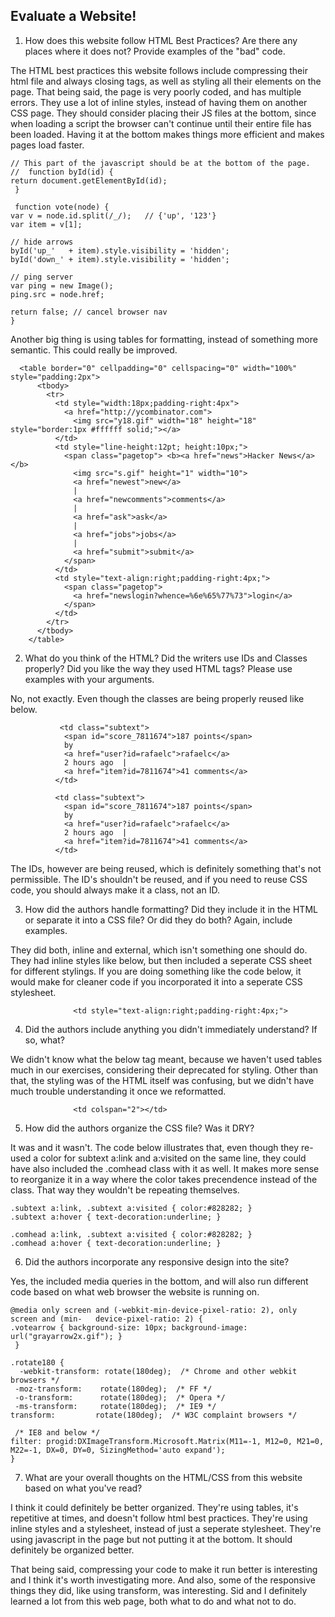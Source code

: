 ## Evaluate a Website! 
 
1) How does this website follow HTML Best Practices? Are there any places where 
it does not?  Provide examples of the "bad" code.

The HTML best practices this website follows include compressing their html file and always closing tags, as well as styling all their elements on the page. That being said, the page is very poorly coded, and has multiple errors. They use a lot of inline styles, instead of having them on another CSS page. They should consider placing their JS files at the bottom, since when loading a script the browser can't continue until their entire file has been loaded. Having it at the bottom makes things more efficient and makes pages load faster. 


    // This part of the javascript should be at the bottom of the page. 
    //  function byId(id) {
    return document.getElementById(id);
     }

     function vote(node) {
    var v = node.id.split(/_/);   // {'up', '123'}
    var item = v[1];

    // hide arrows
    byId('up_'   + item).style.visibility = 'hidden';
    byId('down_' + item).style.visibility = 'hidden';

    // ping server
    var ping = new Image();
    ping.src = node.href;

    return false; // cancel browser nav
    }

Another big thing is using tables for formatting, instead of something more semantic. This could really be improved. 

      <table border="0" cellpadding="0" cellspacing="0" width="100%" style="padding:2px">
          <tbody>
            <tr>
              <td style="width:18px;padding-right:4px">
                <a href="http://ycombinator.com">
                  <img src="y18.gif" width="18" height="18" style="border:1px #ffffff solid;"></a>
              </td>
              <td style="line-height:12pt; height:10px;">
                <span class="pagetop"> <b><a href="news">Hacker News</a></b> 
                  <img src="s.gif" height="1" width="10">
                  <a href="newest">new</a>
                  |
                  <a href="newcomments">comments</a>
                  |
                  <a href="ask">ask</a>
                  |
                  <a href="jobs">jobs</a>
                  |
                  <a href="submit">submit</a>
                </span>
              </td>
              <td style="text-align:right;padding-right:4px;">
                <span class="pagetop">
                  <a href="newslogin?whence=%6e%65%77%73">login</a>
                </span>
              </td>
            </tr>
          </tbody>
        </table>
 
 
2) What do you think of the HTML? Did the writers use IDs and Classes properly? Did you like the way they used HTML tags?  Please use examples with your arguments.

 No, not exactly. Even though the classes are being properly reused like below. 
 
 			   <td class="subtext">
                <span id="score_7811674">187 points</span>
                by
                <a href="user?id=rafaelc">rafaelc</a>
                2 hours ago  |
                <a href="item?id=7811674">41 comments</a>
              </td>
              
              <td class="subtext">
                <span id="score_7811674">187 points</span>
                by
                <a href="user?id=rafaelc">rafaelc</a>
                2 hours ago  |
                <a href="item?id=7811674">41 comments</a>
              </td>
              
   The IDs, however are being reused, which is definitely something that's not permissible. The ID's shouldn't be reused, and if you need to reuse CSS code, you should always make it a class, not an ID. 

 
3) How did the authors handle formatting? Did they include it in the HTML or 
separate it into a CSS file? Or did they do both?  Again, include examples.

They did both, inline and external, which isn't something one should do. They had inline styles like below, but then included a seperate CSS sheet for different stylings. If you are doing something like the code below, it would make for cleaner code if you incorporated it into a seperate CSS stylesheet. 

	              <td style="text-align:right;padding-right:4px;">


 
4) Did the authors include anything you didn't immediately understand? 
If so, what?

We didn't know what the below tag meant, because we haven't used tables much in our exercises, considering their deprecated for styling. Other than that, the styling was of the HTML itself was confusing, but we didn't have much trouble understanding it once we reformatted. 

	              <td colspan="2"></td>

 
5) How did the authors organize the CSS file? Was it DRY?

It was and it wasn't. The code below illustrates that, even though they re-used a color for subtext a:link and a:visited on the same line, they could have also included the .comhead class with it as well. It makes more sense to reorganize it in a way where the color takes precendence instead of the class. That way they wouldn't be repeating themselves.

    .subtext a:link, .subtext a:visited { color:#828282; }
    .subtext a:hover { text-decoration:underline; }

    .comhead a:link, .subtext a:visited { color:#828282; }
    .comhead a:hover { text-decoration:underline; }
 
6) Did the authors incorporate any responsive design into the site?

Yes, the included media queries in the bottom, and will also run different code based on what web browser the website is running on. 

	@media only screen and (-webkit-min-device-pixel-ratio: 2), only screen and (min-	device-pixel-ratio: 2) {
    .votearrow { background-size: 10px; background-image: url("grayarrow2x.gif"); }
     }

    .rotate180 {
      -webkit-transform: rotate(180deg);  /* Chrome and other webkit browsers */
     -moz-transform:    rotate(180deg);  /* FF */
     -o-transform:      rotate(180deg);  /* Opera */
     -ms-transform:     rotate(180deg);  /* IE9 */
    transform:         rotate(180deg);  /* W3C complaint browsers */

     /* IE8 and below */
    filter: progid:DXImageTransform.Microsoft.Matrix(M11=-1, M12=0, M21=0, M22=-1, DX=0, DY=0, SizingMethod='auto expand');
    }
 
7) What are your overall thoughts on the HTML/CSS from this website based on 
what you've read?

I think it could definitely be better organized. They're using tables, it's repetitive at times, and doesn't follow html best practices. They're using inline styles and a stylesheet, instead of just a seperate stylesheet. They're using javascript in the page but not putting it at the bottom. It should definitely be organized better. 

That being said, compressing your code to make it run better is interesting and I think it's worth investigating more. And also, some of the responsive things they did, like using transform, was interesting. Sid and I definitely learned a lot from this web page, both what to do and what not to do. 